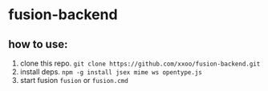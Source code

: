 # fusion-backend

## how to use:
1. clone this repo.
	`git clone https://github.com/xxoo/fusion-backend.git`
2. install deps.
	`npm -g install jsex mime ws opentype.js`
3. start fusion
	`fusion` or `fusion.cmd`